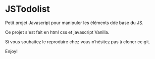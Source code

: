 # JSTodolist

Petit projet Javascript pour manipuler les éléments dde base du JS.

Ce projet s'est fait en html css et javascript Vanilla.

Si vous souhaitez le reproduire chez vous n’hésitez pas à cloner ce git.

Enjoy!
